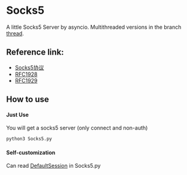 # Socks5

A little Socks5 Server by asyncio. Multithreaded versions in the branch [thread](https://github.com/AberSheeran/Socks5/tree/thread).

## Reference link: 
* [Socks5协议](https://abersheeran.com/articles/Socks5/)
* [RFC1928](https://www.ietf.org/rfc/rfc1928.txt)
* [RFC1929](https://www.ietf.org/rfc/rfc1929.txt)

## How to use

#### Just Use

You will get a socks5 server (only connect and non-auth)

```bash
python3 Socks5.py
```

#### Self-customization

Can read [DefaultSession](https://github.com/AberSheeran/Socks5/blob/a9a47654c5da9826f251aaff63ff3d7c3e699708/Socks5.py#L236) in Socks5.py
